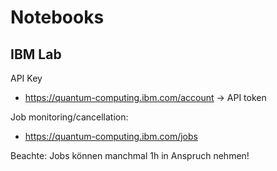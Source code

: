 # Notebooks #

## IBM Lab ##

API Key

- <https://quantum-computing.ibm.com/account> -> API token

Job monitoring/cancellation:

- <https://quantum-computing.ibm.com/jobs>

Beachte: Jobs können manchmal 1h in Anspruch nehmen!
